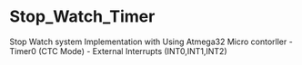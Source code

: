 # Stop_Watch_Timer
Stop Watch system Implementation  with Using Atmega32 Micro contorller  - Timer0 (CTC Mode) - External Interrupts (INT0,INT1,INT2)
